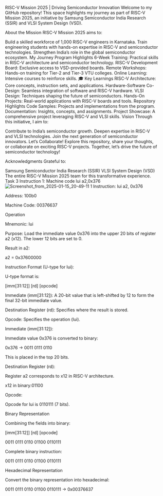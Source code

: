 RISC-V Mission 2025 | Driving Semiconductor Innovation 
Welcome to my GitHub repository! This space highlights my journey as part of RISC-V Mission 2025, an initiative by Samsung Semiconductor India Research (SSIR) and VLSI System Design (VSD).

About the Mission
RISC-V Mission 2025 aims to:

Build a skilled workforce of 1,000 RISC-V engineers in Karnataka.
Train engineering students with hands-on expertise in RISC-V and semiconductor technologies.
Strengthen India’s role in the global semiconductor ecosystem.
My Journey
Program Highlights
6-Week Training: Practical skills in RISC-V architecture and semiconductor technology.
RISC-V Development Board: Exclusive access to VSD-provided boards.
Remote Workshops: Hands-on training for Tier-2 and Tier-3 VTU colleges.
Online Learning: Intensive courses to reinforce skills.
🎓 Key Learnings
RISC-V Architecture: Core concepts, instruction sets, and applications.
Hardware-Software Co-Design: Seamless integration of software and RISC-V hardware.
VLSI Design: Techniques shaping the future of semiconductors.
Hands-On Projects: Real-world applications with RISC-V boards and tools.
Repository Highlights
Code Samples: Projects and implementations from the program.
Documentation: Insights, concepts, and assignments.
Project Showcase: A comprehensive project leveraging RISC-V and VLSI skills.
Vision
Through this initiative, I aim to:

Contribute to India’s semiconductor growth.
Deepen expertise in RISC-V and VLSI technologies.
Join the next generation of semiconductor innovators.
Let’s Collaborate!
Explore this repository, share your thoughts, or collaborate on exciting RISC-V projects. Together, let’s drive the future of semiconductor technology!

Acknowledgments
Grateful to:

Samsung Semiconductor India Research (SSIR)
VLSI System Design (VSD)
The entire RISC-V Mission 2025 team for this transformative experience.
Task 3
Instruction 1:
Machine code lui a2,0x376
![Screenshot_from_2025-01-15_20-49-11 1](https://github.com/user-attachments/assets/b4c49ab3-6f45-417e-a2c5-c5cd8713adc8)
Instruction: lui a2, 0x376

Address: 100b0

Machine Code: 00376637

Operation

Mnemonic: lui

Purpose: Load the immediate value 0x376 into the upper 20 bits of register a2 (x12). The lower 12 bits are set to 0.

Result in a2:

a2 = 0x37600000

Instruction Format (U-type for lui):

U-type format is:

[imm[31:12]] [rd] [opcode]

Immediate (imm[31:12]): A 20-bit value that is left-shifted by 12 to form the final 32-bit immediate value.

Destination Register (rd): Specifies where the result is stored.

Opcode: Specifies the operation (lui).

Immediate (imm[31:12]):

Immediate value 0x376 is converted to binary:

0x376 → 0011 0111 0110

This is placed in the top 20 bits.

Destination Register (rd):

Register a2 corresponds to x12 in RISC-V architecture.

x12 in binary:01100

Opcode:

Opcode for lui is 0110111 (7 bits).

Binary Representation

Combining the fields into binary:

[imm[31:12]]      [rd]    [opcode]  

0011 0111 0110    01100   0110111

Complete binary instruction:

0011 0111 0110 01100 0110111

Hexadecimal Representation

Convert the binary representation into hexadecimal:

0011 0111 0110 01100 0110111 → 0x00376637
